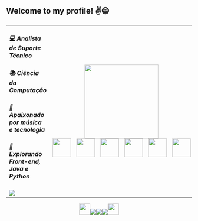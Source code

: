 ## Welcome to my profile! ✌️😁
<div align=center>

<table>
<tr>
  <td>

##### 💻 Analista de Suporte Técnico  
##### 📚 Ciência da Computação  
##### 🧩 Apaixonado por música e tecnologia  
##### 🚀 Explorando Front-end, Java e Python  
<img src="https://github-readme-stats.vercel.app/api/top-langs/?username=bnohandz&layout=compact&theme=nightowl" />

  </td>
  <td align="center">
    <img src="https://media3.giphy.com/media/v1.Y2lkPTc5MGI3NjExYjRqcGoyd2pqeHZkZHRocjdmM2Y3bmc4YWx0Z3cwZzk4bDEwc3ZxOSZlcD12MV9pbnRlcm5hbF9naWZfYnlfaWQmY3Q9Zw/78XCFBGOlS6keY1Bil/giphy.gif" width="200px" />
    <div align="center" style="display: flex; justify-content: center; gap: 15px;">
      <img src="https://cdn.jsdelivr.net/gh/devicons/devicon/icons/python/python-original.svg" height="50"/>
      <img src="https://cdn.jsdelivr.net/gh/devicons/devicon/icons/html5/html5-original.svg" height="50"/>
      <img src="https://cdn.jsdelivr.net/gh/devicons/devicon/icons/css3/css3-original.svg" height="50"/>
      <img src="https://cdn.jsdelivr.net/gh/devicons/devicon/icons/javascript/javascript-original.svg" height="50"/>
      <img src="https://cdn.jsdelivr.net/gh/devicons/devicon/icons/git/git-original.svg" height="50"/>
     <img src="https://cdn.jsdelivr.net/gh/devicons/devicon@latest/icons/java/java-original.svg" height="50"/>
    </div>
    </td>
  </tr>
</table>

  <div align="center"> 
    <a href="https://discord.com" target="_blank"><img src="https://github.com/user-attachments/assets/0a811abb-8ca2-4f68-b6ad-61c1280b9ce0" height="30"</a><a href="https://www.linkedin.com/in/brunofrnnds/" target="_blank"><img src="https://img.shields.io/badge/-LinkedIn-%230077B5?style=for-the-badge&logo=linkedin&logoColor=white"></a><a href="mailto:bnohunt@gmail.com" target="_blank"><img src="https://img.shields.io/badge/-Gmail-%23333?style=for-the-badge&logo=gmail&logoColor=white"></a><a href="https://instagram.com/bnohandz" target="_blank"><img src="https://img.shields.io/badge/-Instagram-%23E4405F?style=for-the-badge&logo=instagram&logoColor=white"></a><a href="https://steamcommunity.com/id/BNOHunt/" target="_blank"><img src="https://github.com/user-attachments/assets/df84ce5d-73eb-4045-8868-324688865b9a" height="30"></a>


  </div>



</div>
